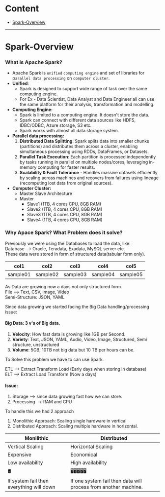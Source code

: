 # Content
- [Spark-Overview](#Spark-Overview)

---

# Spark-Overview
### What is Apache Spark?
- Apache Spark is `unified` `computing engine` and set of libraries for p`arallel data processing` on `computer cluster`.
- **Unified**: 
	- Spark is designed to support wide range of task over the same computing engine.
	- For Ex - Data Scientist, Data Analyst and Data Engineer all can use the same platform for their analysis, transformation and modelling.
- **Computing Engine:**
	- Spark is limited to a computing engine. It doesn't store the data.
	- Spark can connect with different data sources like HDFS, IDBC/ODBC, Azure storage, S3 etc.
	- Spark works with almost all data storage system.
- **Parallel data processing:**
	1. **Distributed Data Splitting**: Spark splits data into smaller chunks (partitions) and distributes them across a cluster, enabling simultaneous processing using RDDs, DataFrames, or Datasets.
	2. **Parallel Task Execution**: Each partition is processed independently by tasks running in parallel on multiple nodes/cores, leveraging in-memory computing for faster results.
	3. **Scalability & Fault Tolerance** - Handles massive datasets efficiently by scaling across machines and recovers from failures using lineage (recomputing lost data from original sources).
- **Computer Cluster:**
	- Master Slave Architecture
	- Master
		- Slave1 (1TB, 4 cores CPU, 8GB RAM)
		- Slave2 (1TB, 4 cores CPU, 8GB RAM)
		- Slave3 (1TB, 4 cores CPU, 8GB RAM)
		- Slave4 (1TB, 4 cores CPU, 8GB RAM)

### Why Apace Spark? What Problem does it solve?
Previously we were using the Databases to load the data, like:   
Database --> Oracle, Teradata, Exadata, MySQL server etc.   
These data were stored in form of structured data(tabular form only).   

| col1     | col2     | col3     | col4     | col5     |
| -------- | -------- | -------- | -------- | -------- |
| sample01 | sample02 | sample03 | sample04 | sample05 |

As Data are growing now a days not only structured form.  
File --> Text, CSV, Image, Video   
Semi-Structure: JSON, YAML  

Since data growing we started facing the Big Data handling/processing issue:   

#### **Big Data:** 3 v's of Big data.   
1. **Velocity**: How fast data is growing like 1GB per Second.
2. **Variety**: Text, JSON, YAML, Audio, Video, Image, Structured, Semi structure, unstructured
3. **Volume**: 5GB, 10TB not big data but 10 TB per hours can be.

To Solve this problem we have to can use Spark.   

ETL --> Extract Transform Load (Early days when storing in database)   
ELT --> Extract Load Transform (Now a days)   

#### Issue: 
1. Storage --> since data growing fast how we can store.
2. Processing --> RAM and CPU   

To handle this we had 2 approach
1. Monolithic Approach: Scaling single hardware in vertical
2. Distributed Approach: Scaling multiple hardware in horizontal.


| Monilithic                               | Distributed                                                     |
| ---------------------------------------- | --------------------------------------------------------------- |
| Vertical Scaling                         | Horizontal Scaling                                              |
| Expensive                                | Economical                                                      |
| Low availability                         | High availability                                               |
| 🛢                                       | 🖥🖥🖥🖥🖥                                                      |
| If system fail then everything will down | If one system fail then data will process from another machine. |

